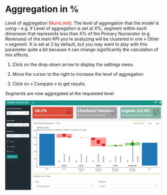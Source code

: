 # Aggregation in %

Level of aggregation (<span style="color:red">NumLimit</span>): The level of aggregation that the model is using – e.g. if Level of aggregation is set at X%,  segment within each dimension that represents less than X% of the Primary Numerator (e.g. Revenues) of the main KPI you’re analyzing will be clustered in one « Other » segment. X is set at 2 by default, but you may want to play with this parameter quite a bit because it can change significantly the calculation of mix effects.



1. Click on the drop-down arrow to display the settings menu

2. Move the cursor to the right to increase the level of aggregation

3. Click on « Compare » to get results

Segments are now aggregated at the requested level

![aggregation](images/Aggregation-usage.gif) <!-- TBU -->
